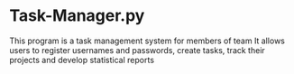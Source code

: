 # Task-Manager.py
This program is a task management system for members of team
It allows users to register usernames and passwords, create tasks, track their projects and develop statistical reports
